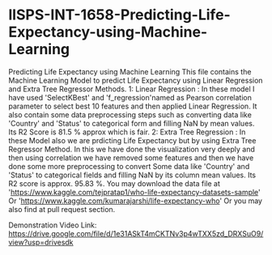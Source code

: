 # llSPS-INT-1658-Predicting-Life-Expectancy-using-Machine-Learning
Predicting Life Expectancy using Machine Learning
This file contains the Machine Learning Model to predict Life Expectancy using Linear Regression and Extra Tree Regressor Methods.
1: Linear Regression : In these model I have used 'SelectKBest' and 'f_regression'named as Pearson correlation parameter to select best 
                       10 features and then applied Linear Regression. It also contain some data preprocessing steps such as converting
                       data like 'Country' and 'Status' to categorical form and filling NaN by mean values.
                       Its R2 Score is 81.5 % approx which is fair.
2: Extra Tree Regression : In  these Model also we are prdicting Life Expectancy but by using Extra Tree Regressor Method. In this  we have
                           done the visualization very deeply and then using correlation we have removed some features and then we have 
                           done some more preprocessing to convert Some data like 'Country' and 'Status' to categorical fields and filling 
                           NaN by its column mean values.
                           Its R2 score is approx. 95.83 %.
You may download the data file at 'https://www.kaggle.com/tejpratap1/who-life-expectancy-datasets-sample' Or 'https://www.kaggle.com/kumarajarshi/life-expectancy-who'
                                  Or you may also find at pull request section.
                                  
Demonstration Video Link: https://drive.google.com/file/d/1e31ASkT4mCKTNv3p4wTXX5zd_DRXSuO9/view?usp=drivesdk
